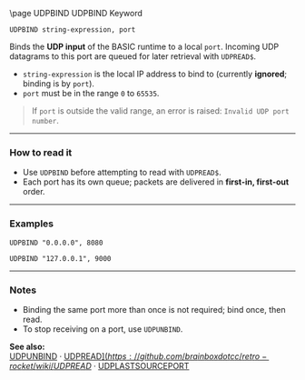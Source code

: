 \page UDPBIND UDPBIND Keyword
```basic
UDPBIND string-expression, port
```

Binds the **UDP input** of the BASIC runtime to a local `port`. Incoming UDP datagrams to this port are queued for later retrieval with `UDPREAD$`.

- `string-expression` is the local IP address to bind to (currently **ignored**; binding is by `port`).
- `port` must be in the range `0` to `65535`.


> If `port` is outside the valid range, an error is raised: `Invalid UDP port number`.

---

### How to read it

- Use `UDPBIND` before attempting to read with `UDPREAD$`.
- Each port has its own queue; packets are delivered in **first-in, first-out** order.

---

### Examples
```basic
UDPBIND "0.0.0.0", 8080
```

```basic
UDPBIND "127.0.0.1", 9000
```

---

### Notes
- Binding the same port more than once is not required; bind once, then read.
- To stop receiving on a port, use `UDPUNBIND`.

**See also:**  
[UDPUNBIND](https://github.com/brainboxdotcc/retro-rocket/wiki/UDPUNBIND) · [UDPREAD$](https://github.com/brainboxdotcc/retro-rocket/wiki/UDPREAD%24) · [UDPLASTIP$](https://github.com/brainboxdotcc/retro-rocket/wiki/UDPLASTIP%24) · [UDPLASTSOURCEPORT](https://github.com/brainboxdotcc/retro-rocket/wiki/UDPLASTSOURCEPORT)